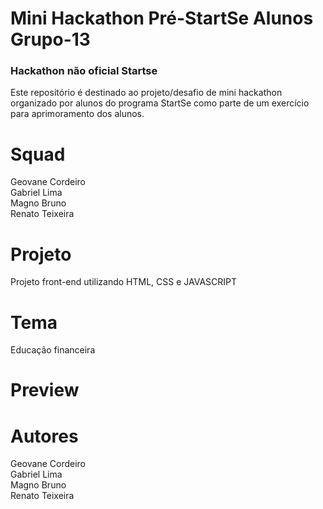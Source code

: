 # Mini Hackathon Pré-StartSe Alunos Grupo-13

### Hackathon não oficial Startse
Este repositório é destinado ao projeto/desafio de mini hackathon organizado por alunos do programa StartSe como parte de um exercício para aprimoramento dos alunos.

# Squad
Geovane Cordeiro <br>
Gabriel Lima <br>
Magno Bruno <br>
Renato Teixeira <br>

# Projeto
Projeto front-end utilizando HTML, CSS e JAVASCRIPT

# Tema
Educação financeira

# Preview

# Autores
Geovane Cordeiro <br>
Gabriel Lima <br>
Magno Bruno <br>
Renato Teixeira <br>
